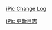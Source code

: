 
[iPic Change Log](http://toolinbox.net/en/iPic/ChangeLog.html)


[iPic 更新日志](http://toolinbox.net/iPic/ChangeLog.html)